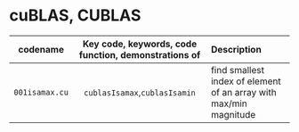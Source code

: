 # cuBLAS, CUBLAS

| codename        | Key code, keywords, code function, demonstrations of | Description             |
| --------------- | :-------------------------------------: | :---------------------- |
| `001isamax.cu` | `cublasIsamax`,`cublasIsamin`                     | find smallest index of element of an array with max/min magnitude |

